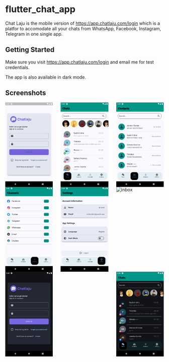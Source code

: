 # flutter_chat_app

Chat Laju is the mobile version of https://app.chatlaju.com/login which is a platfor to accomodate all your chats from WhatsApp, Facebook, Instagram, Telegram in one single app.

## Getting Started

Make sure you visit https://app.chatlaju.com/login and email me for test credentials.

The app is also available in dark mode.

## Screenshots

<div style="display: flex; justify-content: space-between;">
    <img src="screenshots/login.png" alt="Login" style="width: 30%;">
    <img src="screenshots/chats.png" alt="Chats" style="width: 30%;">
    <img src="screenshots/contacts.png" alt="Contacts" style="width: 30%;">
</div>

<div style="display: flex; justify-content: space-between;">
    <img src="screenshots/channels.png" alt="Channels" style="width: 30%;">
    <img src="screenshots/settings.png" alt="Settings" style="width: 30%;">
    <img src="screenshots/inbox.png" alt="inbox" style="width: 30%;">
</div>

<div style="display: flex; justify-content: space-between;">
    <img src="screenshots/login dark mode.png" alt="login dark mode" style="width: 30%;">
    <img src="screenshots/chats dark mode.png" alt="chats dark mode" style="width: 30%;">
</div>
